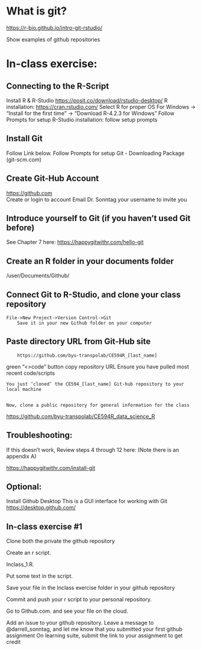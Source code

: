 
# What is git?

https://r-bio.github.io/intro-git-rstudio/

Show examples of github repositories


# In-class exercise:

## Connecting to the R-Script

Install R & R-Studio
	https://posit.co/download/rstudio-desktop/ 
		R installation: https://cran.rstudio.com/ 
			Select R for proper OS
				For Windows -> “Install for the first time” -> “Download R-4.2.3 for
Windows”
			Follow Prompts for setup
		R-Studio installation: follow setup prompts

## Install Git
Follow Link below. Follow Prompts for setup
Git - Downloading Package (git-scm.com)

## Create Git-Hub Account
https://github.com  
	Create or login to account
	Email Dr. Sonntag your username to invite you

## Introduce yourself to Git (if you haven’t used Git before)
See Chapter 7 here: https://happygitwithr.com/hello-git

## Create an R folder in your documents folder

/user/Documents/Github/

## Connect Git to R-Studio, and clone your class repository
	File->New Project->Version Control->Git
		Save it in your new Github folder on your computer

## Paste directory URL from Git-Hub site
		https://github.com/byu-transpolab/CE594R_[last_name]

green “<>code” button
copy repository URL
		Ensure you have pulled most recent code/scripts

	You just ‘cloned’ the CE594_[last_name] Git-hub repository to your local machine


	Now, clone a public repository for general information for the class
https://github.com/byu-transpolab/CE594R_data_science_R


## Troubleshooting:

If this doesn’t work, Review steps 4 through 12 here: (Note there is an appendix A) 

https://happygitwithr.com/install-git


## Optional:
Install Github Desktop
	This is a GUI interface for working with Git
https://desktop.github.com/

## In-class exercise #1

Clone both the private the github repository 

Create an r script.

Inclass_1.R. 

Put some text in the script. 

Save your file in the Inclass exercise folder in your github repository

Commit and push your r script to your personal repository. 

Go to Github.com. and see your file on the cloud. 

Add an issue to your github repository. 
Leave a message to @darrell_sonntag, and let me know that you submitted your first github assignment
On learning suite, submit the link to your assignment to get credit



